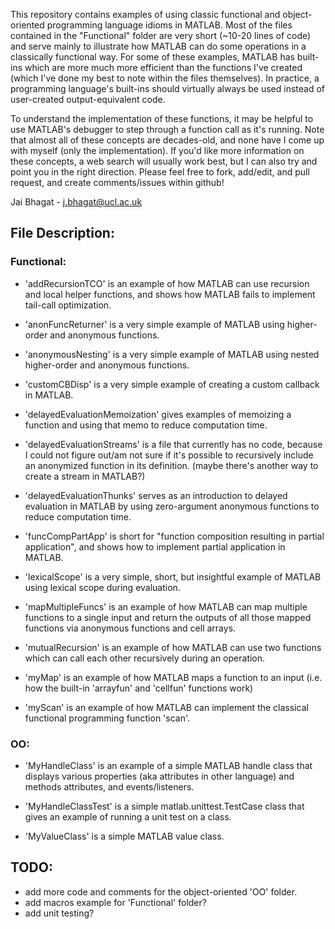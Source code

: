 This repository contains examples of using classic functional and object-oriented programming language idioms in MATLAB. Most of the files contained in the "Functional" folder are very short (~10-20 lines of code) and serve mainly to illustrate how MATLAB can do some operations in a classically functional way. For some of these examples, MATLAB has built-ins which are more much more efficient than the functions I've created (which I've done my best to note within the files themselves). In practice, a programming language's built-ins should virtually always be used instead of user-created output-equivalent code. 

To understand the implementation of these functions, it may be helpful to use MATLAB's debugger to step through a function call as it's running. Note that almost all of these concepts are decades-old, and none have I come up with myself (only the implementation). If you'd like more information on these concepts, a web search will usually work best, but I can also try and point you in the right direction. Please feel free to fork, add/edit, and pull request, and create comments/issues within github!

Jai Bhagat - j.bhagat@ucl.ac.uk  

## File Description:

### Functional:

- 'addRecursionTCO' is an example of how MATLAB can use recursion and local helper functions, and shows how MATLAB fails to implement tail-call optimization.

- 'anonFuncReturner' is a very simple example of MATLAB using higher-order and anonymous functions.

- 'anonymousNesting' is a very simple example of MATLAB using nested higher-order and anonymous functions.

- 'customCBDisp' is a very simple example of creating a custom callback in MATLAB.

- 'delayedEvaluationMemoization' gives examples of memoizing a function and using that memo to reduce computation time.

- 'delayedEvaluationStreams' is a file that currently has no code, because I could not figure out/am not sure if it's possible to recursively include an anonymized function in its definition. (maybe there's another way to create a stream in MATLAB?)

- 'delayedEvaluationThunks' serves as an introduction to delayed evaluation in MATLAB by using zero-argument anonymous functions to reduce computation time.

- 'funcCompPartApp' is short for "function composition resulting in partial application", and shows how to implement partial application in MATLAB.

- 'lexicalScope' is a very simple, short, but insightful example of MATLAB using lexical scope during evaluation.

- 'mapMultipleFuncs' is an example of how MATLAB can map multiple functions to a single input and return the outputs of all those mapped functions via anonymous functions and cell arrays.

- 'mutualRecursion' is an  example of how MATLAB can use two functions which can call each other recursively during an operation.

- 'myMap' is an example of how MATLAB maps a function to an input (i.e. how the built-in 'arrayfun' and 'cellfun' functions work)

- 'myScan' is an example of how MATLAB can implement the classical functional programming function 'scan'.

### OO:

- 'MyHandleClass' is an example of a simple MATLAB handle class that displays various properties (aka attributes in other language) and methods attributes, and events/listeners.

- 'MyHandleClassTest' is a simple matlab.unittest.TestCase class that gives an example of running a unit test on a class.

- 'MyValueClass' is a simple MATLAB value class.

## TODO: 
- add more code and comments for the object-oriented 'OO' folder.
- add macros example for 'Functional' folder? 
- add unit testing?
